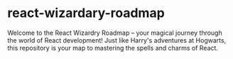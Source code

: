 # react-wizardary-roadmap
Welcome to the React Wizardry Roadmap – your magical journey through the world of React development! Just like Harry's adventures at Hogwarts, this repository is your map to mastering the spells and charms of React.
